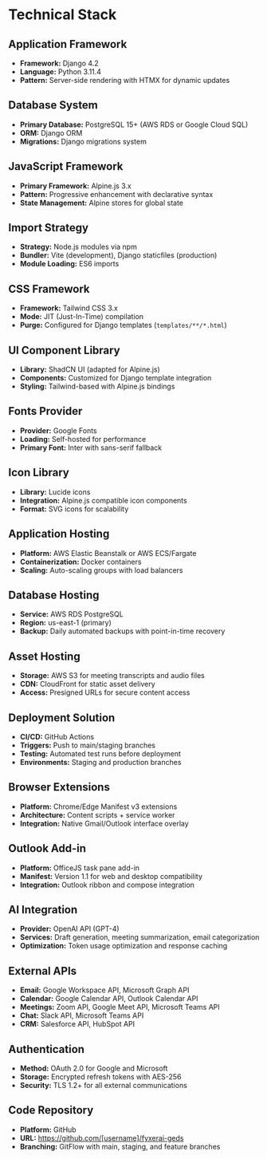 # Technical Stack

## Application Framework
- **Framework:** Django 4.2
- **Language:** Python 3.11.4
- **Pattern:** Server-side rendering with HTMX for dynamic updates

## Database System
- **Primary Database:** PostgreSQL 15+ (AWS RDS or Google Cloud SQL)
- **ORM:** Django ORM
- **Migrations:** Django migrations system

## JavaScript Framework
- **Primary Framework:** Alpine.js 3.x
- **Pattern:** Progressive enhancement with declarative syntax
- **State Management:** Alpine stores for global state

## Import Strategy
- **Strategy:** Node.js modules via npm
- **Bundler:** Vite (development), Django staticfiles (production)
- **Module Loading:** ES6 imports

## CSS Framework
- **Framework:** Tailwind CSS 3.x
- **Mode:** JIT (Just-In-Time) compilation
- **Purge:** Configured for Django templates (`templates/**/*.html`)

## UI Component Library
- **Library:** ShadCN UI (adapted for Alpine.js)
- **Components:** Customized for Django template integration
- **Styling:** Tailwind-based with Alpine.js bindings

## Fonts Provider
- **Provider:** Google Fonts
- **Loading:** Self-hosted for performance
- **Primary Font:** Inter with sans-serif fallback

## Icon Library
- **Library:** Lucide icons
- **Integration:** Alpine.js compatible icon components
- **Format:** SVG icons for scalability

## Application Hosting
- **Platform:** AWS Elastic Beanstalk or AWS ECS/Fargate
- **Containerization:** Docker containers
- **Scaling:** Auto-scaling groups with load balancers

## Database Hosting
- **Service:** AWS RDS PostgreSQL
- **Region:** us-east-1 (primary)
- **Backup:** Daily automated backups with point-in-time recovery

## Asset Hosting
- **Storage:** AWS S3 for meeting transcripts and audio files
- **CDN:** CloudFront for static asset delivery
- **Access:** Presigned URLs for secure content access

## Deployment Solution
- **CI/CD:** GitHub Actions
- **Triggers:** Push to main/staging branches
- **Testing:** Automated test runs before deployment
- **Environments:** Staging and production branches

## Browser Extensions
- **Platform:** Chrome/Edge Manifest v3 extensions
- **Architecture:** Content scripts + service worker
- **Integration:** Native Gmail/Outlook interface overlay

## Outlook Add-in
- **Platform:** OfficeJS task pane add-in
- **Manifest:** Version 1.1 for web and desktop compatibility
- **Integration:** Outlook ribbon and compose integration

## AI Integration
- **Provider:** OpenAI API (GPT-4)
- **Services:** Draft generation, meeting summarization, email categorization
- **Optimization:** Token usage optimization and response caching

## External APIs
- **Email:** Google Workspace API, Microsoft Graph API
- **Calendar:** Google Calendar API, Outlook Calendar API
- **Meetings:** Zoom API, Google Meet API, Microsoft Teams API
- **Chat:** Slack API, Microsoft Teams API
- **CRM:** Salesforce API, HubSpot API

## Authentication
- **Method:** OAuth 2.0 for Google and Microsoft
- **Storage:** Encrypted refresh tokens with AES-256
- **Security:** TLS 1.2+ for all external communications

## Code Repository
- **Platform:** GitHub
- **URL:** https://github.com/[username]/fyxerai-geds
- **Branching:** GitFlow with main, staging, and feature branches